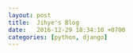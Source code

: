 ```yaml
---
layout: post
title:  Jihye's Blog
date:   2016-12-29 18:34:10 +0700
categories: [python, django]
---
```

